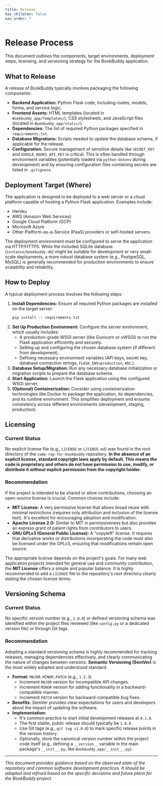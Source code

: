 ```yaml
---
title: Release
has_children: false
nav_order: 7
---
```

# Release Process

This document outlines the components, target environments, deployment steps, licensing, and versioning strategy for the BookBuddy application.

## What to Release

A release of BookBuddy typically involves packaging the following components:

* **Backend Application:** Python Flask code, including routes, models, forms, and service logic.
* **Frontend Assets:** HTML templates (located in `Bookbuddy_app/Templates/`), CSS stylesheets, and JavaScript files (located in `Bookbuddy_app/static/`).
* **Dependencies:** The list of required Python packages specified in `requirements.txt`.
* **Database Migrations:** Scripts needed to update the database schema, if applicable for the release.
* **Configuration:** Secure management of sensitive details like `SECRET_KEY` and `GOOGLE_BOOKS_API_KEY` is critical. This is often handled through environment variables (potentially loaded via `python-dotenv` during development) and by ensuring configuration files containing secrets are listed in `.gitignore`.

## Deployment Target (Where)

The application is designed to be deployed to a web server or a cloud platform capable of hosting a Python Flask application. Examples include:

* Heroku
* AWS (Amazon Web Services)
* Google Cloud Platform (GCP)
* Microsoft Azure
* Other Platform-as-a-Service (PaaS) providers or self-hosted servers.

The deployment environment must be configured to serve the application via HTTP/HTTPS. While the included SQLite database (`instance/bookbuddy.db`) might be suitable for development or very small-scale deployments, a more robust database system (e.g., PostgreSQL, MySQL) is generally recommended for production environments to ensure scalability and reliability.

## How to Deploy

A typical deployment process involves the following steps:

1.  **Install Dependencies:** Ensure all required Python packages are installed on the target server:
    ```bash
    pip install -r requirements.txt
    ```
2.  **Set Up Production Environment:** Configure the server environment, which usually includes:
    * A production-grade WSGI server (like Gunicorn or uWSGI) to run the Flask application efficiently and securely.
    * Setting up and configuring the chosen database system (if different from development).
    * Defining necessary environment variables (API keys, secret key, database connection strings, `FLASK_ENV=production`, etc.).
3.  **Database Setup/Migration:** Run any necessary database initialization or migration scripts to prepare the database schema.
4.  **Start Application:** Launch the Flask application using the configured WSGI server.
5.  **(Optional) Containerization:** Consider using containerization technologies like Docker to package the application, its dependencies, and its runtime environment. This simplifies deployment and ensures consistency across different environments (development, staging, production).

## Licensing

### Current Status

No explicit license file (e.g., `LICENSE` or `LICENSE.md`) was found in the root directory of the `code-rep-for-bookbuddy` repository. **In the absence of an explicit license, standard copyright laws apply by default. This means the code is proprietary and others do not have permission to use, modify, or distribute it without explicit permission from the copyright holder.**

### Recommendation

If the project is intended to be shared or allow contributions, choosing an open-source license is crucial. Common choices include:

* **MIT License:** A very permissive license that allows broad reuse with minimal restrictions (requires only attribution and inclusion of the license text). It's excellent for encouraging adoption and modification.
* **Apache License 2.0:** Similar to MIT in permissiveness but also provides an express grant of patent rights from contributors to users.
* **GNU GPLv3 (General Public License):** A "copyleft" license. It requires that derivative works or distributions incorporating the code must also be licensed under the GPLv3, ensuring that modifications remain open source.

The appropriate license depends on the project's goals. For many web application projects intended for general use and community contribution, the **MIT License** offers a simple and popular balance. It is highly recommended to add a `LICENSE` file to the repository's root directory clearly stating the chosen license terms.

## Versioning Schema

### Current Status

No specific version number (e.g., `1.0.0`) or defined versioning schema was identified within the project files reviewed (like `config.py` or a dedicated version file) or through Git tags.

### Recommendation

Adopting a standard versioning schema is highly recommended for tracking releases, managing dependencies effectively, and clearly communicating the nature of changes between versions. **Semantic Versioning (SemVer)** is the most widely adopted and understood standard.

* **Format:** `MAJOR.MINOR.PATCH` (e.g., `1.2.3`)
    * Increment `MAJOR` version for incompatible API changes.
    * Increment `MINOR` version for adding functionality in a backward-compatible manner.
    * Increment `PATCH` version for backward-compatible bug fixes.
* **Benefits:** SemVer provides clear expectations for users and developers about the impact of updating the software.
* **Implementation:**
    * It's common practice to start initial development releases at `0.1.0`.
    * The first stable, public release should typically be `1.0.0`.
    * Use Git tags (e.g., `git tag v1.0.0`) to mark specific release points in the version history.
    * Optionally, store the canonical version number within the project code itself (e.g., defining a `__version__` variable in the main package's `__init__.py`, like `Bookbuddy_app/__init__.py`).

---
*This document provides guidance based on the observed state of the repository and common software development practices. It should be adapted and refined based on the specific decisions and future plans for the BookBuddy project.*
